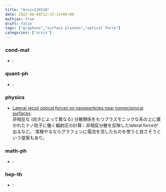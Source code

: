 ```yaml
---
title: "Arxiv220318"
date: 2022-06-08T12:15:13+09:00
mathjax: true
draft: false
tags: ["graphene","surface plasmon","optical force"]
categories: ["arxiv"]
---
```

### cond-mat
- []():  


### quant-ph
- []():  


### physics
- [Lateral recoil optical forces on nanoparticles near nonreciprocal surfaces](https://arxiv.org/abs/2203.08955):  
非相反な (向きによって異なる) 分散関係をもつプラズモニックな系の上に置かれたナノ粒子に働く輻射圧の計算💡
非相反分散を反映したlateral forceが出るなど。
実験やるならグラフェンに電流を流したものを使うと良さそうという提案もあり。


### math-ph
- []():  


### hep-th
- []():  
